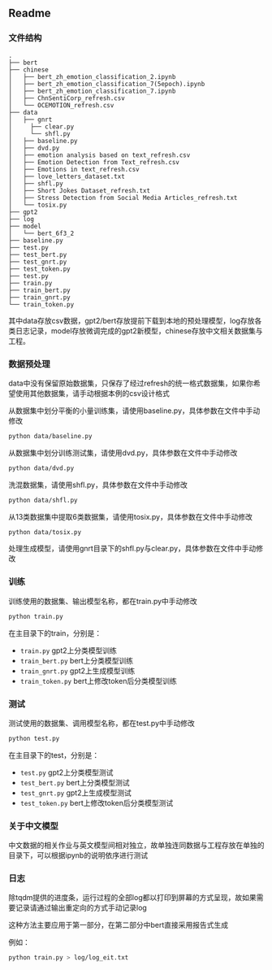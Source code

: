 ## Readme

### 文件结构

```
.
├── bert
├── chinese
│   ├── bert_zh_emotion_classification_2.ipynb
│   ├── bert_zh_emotion_classification_7(5epoch).ipynb
│   ├── bert_zh_emotion_classification_7.ipynb
│   ├── ChnSentiCorp_refresh.csv
│   └── OCEMOTION_refresh.csv
├── data
│   ├── gnrt
│     ├── clear.py
│     └── shfl.py
│   ├── baseline.py
│   ├── dvd.py
│   ├── emotion analysis based on text_refresh.csv
│   ├── Emotion Detection from Text_refresh.csv
│   ├── Emotions in text_refresh.csv
│   ├── love_letters_dataset.txt
│   ├── shfl.py
│   ├── Short Jokes Dataset_refresh.txt
│   ├── Stress Detection from Social Media Articles_refresh.txt
│   └── tosix.py
├── gpt2
├── log
├── model
│   └── bert_6f3_2
├── baseline.py
├── test.py
├── test_bert.py
├── test_gnrt.py
├── test_token.py
├── test.py
├── train.py
├── train_bert.py
├── train_gnrt.py
└── train_token.py
```

其中data存放csv数据，gpt2/bert存放提前下载到本地的预处理模型，log存放各类日志记录，model存放微调完成的gpt2新模型，chinese存放中文相关数据集与工程。

### 数据预处理

data中没有保留原始数据集，只保存了经过refresh的统一格式数据集，如果你希望使用其他数据集，请手动根据本例的csv设计格式

从数据集中划分平衡的小量训练集，请使用baseline.py，具体参数在文件中手动修改

```bash
python data/baseline.py
```

从数据集中划分训练测试集，请使用dvd.py，具体参数在文件中手动修改

```bash
python data/dvd.py
```

洗混数据集，请使用shfl.py，具体参数在文件中手动修改

```bash
python data/shfl.py
```

从13类数据集中提取6类数据集，请使用tosix.py，具体参数在文件中手动修改

```bash
python data/tosix.py
```

处理生成模型，请使用gnrt目录下的shfl.py与clear.py，具体参数在文件中手动修改

### 训练

训练使用的数据集、输出模型名称，都在train.py中手动修改

```bash
python train.py
```

在主目录下的train，分别是：

* `train.py` gpt2上分类模型训练
* `train_bert.py` bert上分类模型训练
* `train_gnrt.py` gpt2上生成模型训练
* `train_token.py` bert上修改token后分类模型训练

### 测试

测试使用的数据集、调用模型名称，都在test.py中手动修改

```bash
python test.py
```

在主目录下的test，分别是：

* `test.py` gpt2上分类模型测试
* `test_bert.py` bert上分类模型测试
* `test_gnrt.py` gpt2上生成模型测试
* `test_token.py` bert上修改token后分类模型测试

### 关于中文模型

中文数据的相关作业与英文模型间相对独立，故单独连同数据与工程存放在单独的目录下，可以根据ipynb的说明依序进行测试

### 日志

除tqdm提供的进度条，运行过程的全部log都以打印到屏幕的方式呈现，故如果需要记录请通过输出重定向的方式手动记录log

这种方法主要应用于第一部分，在第二部分中bert直接采用报告式生成

例如：

```bash
python train.py > log/log_eit.txt
```